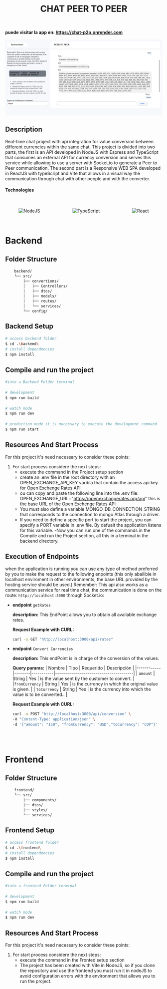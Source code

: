 
<br/>
<br/>
<h1 align="center">CHAT PEER TO PEER</h1>
<br/>

**puede visitar la app en: https://chat-p2p.onrender.com**

<p align="center">
    <img src="./docs/images/P2P_chat.png" alt="Descripción de la imagen" width="" />
</p>

## Description

 Real-time chat project with api integration for value conversion between different currencies within the same chat. This project is divided into two parts, the first is an API developed in NodeJS with Espress and TypeScript that consumes an external API for currency conversion and serves this service while allowing to use a server with Socket.io to generate a Peer to Peer communication. The second part is a Responsive WEB SPA developed in ReactJS with typeScript and Vite that allows in a visual way the communication through chat with other people and with the converter.

#### Technologies
<BR/>

<p align="center">
  <img src="https://cdn.worldvectorlogo.com/logos/nodejs-icon.svg" alt="NodeJS" width="100" height="100" style="margin-right: 100px;"/>
  <img src="https://cdn.worldvectorlogo.com/logos/typescript.svg" alt="TypeScript" width="100" height="100" style="margin-right: 100px;"/>
  <img src="https://cdn.worldvectorlogo.com/logos/react-2.svg" alt="React" width="100" height="100" />
</p>

<br/>

# Backend
## Folder Structure
```
    backend/
    └── src/
        ├── convertions/
        │   ├── Controllers/
        │   ├── dtos/
        │   ├── models/
        │   ├── routes/
        │   └── services/ 
        └── config/
```

## Backend Setup

```bash
# access backend folder
$ cd .\backend\ 
# install dependencies
$ npm install
```

## Compile and run the project

```bash
#into a Backend Folder terminal

# development
$ npm run build

# watch mode
$ npm run dev

# production mode it is necessary to execute the development command
$ npm run start
```

## Resources And Start Process

For this project it's need necessary to consider these points:

1. For start process considere the next steps:
    - execute the command in the Project setup section
    - create an .env file in the root directory with an OPEN_EXCHANGE_API_KEY varibla that contain the access api key for Open Exchenge Rates API
    - ou can copy and paste the following line into the .env file: OPEN_EXCHANGE_URL="https://openexchangerates.org/api" this is the base URL of the Open Exchenge Rates API
    - You must also define a variable MONGO_DB_CONNECTION_STRING that corresponds to the connection to mongo Atlas through a driver.
    - If you need to define a specific port to start the project, you can specify a PORT variable in .env file. By defualt the application listens for this variable.
    -Now you can run one of the commands in the Compile and run the Project section, all this in a terminal in the backend directory.

## Execution of Endpoints
when the application is running you can use any type of method preferred by you to make the request to the following enpoints (this only abailible in localhost enviroment in other environments, the base URL provided by the hosting service should be used.) Remember: This api also works as a communication service for real time chat, the communication is done on the route: `http://localhost:3000` through Socket.io:

- **endpoint** `getRates`

    **description:** This EndPoint allows you to obtain all available exchange rates.

    **Request Example with CURL:**
    ```bash
    curl -x GET "http://localhost:3000/api/rates"
    ```

- **endpoint** `Convert Currencies`

    **description:** This endPoint is in charge of the conversion of the values.

    **Query params:**
    | Nombre     | Tipo   | Requerido | Descripción                           |
    |------------|--------|-----------|---------------------------------------|
    | `amount` | String | Yes        | is the value sent by the customer to convert.    |
    |`fromCurrency` | String | Yes | is the currency in which the original value is given.  |
    | `toCurrency` | String | Yes | is the currency into which the value is to be converted.. |

    **Request Example with CURL:**
    ```bash
    curl -x POST "http://localhost:3000/api/conversion" \
    -H "Content-Type: application/json" \
    -d '{"amount": "150", "fromCurrency": "USD","toCurrency": "COP"}'
    ```
<br/>
<br/>

# Frontend
## Folder Structure
```
    frontend/
    └── src/
        ├── components/
        ├── dtos/
        ├── styles/
        └── services/ 
```

## Frontend Setup

```bash
# access frontend folder
$ cd .\frontend\ 
# install dependencies
$ npm install
```

## Compile and run the project

```bash
#into a frontend Folder terminal

# development
$ npm run build

# watch mode
$ npm run dev
```

## Resources And Start Process

For this project it's need necessary to consider these points:

1. For start process considere the next steps:
    - execute the command in the Fronted setup section
    - The project has been created with Vite in NodeJS, so if you clone the repository and use the frontend you must run it in nodeJS to avoid configuration errors with the environment that allows you to run the project.



